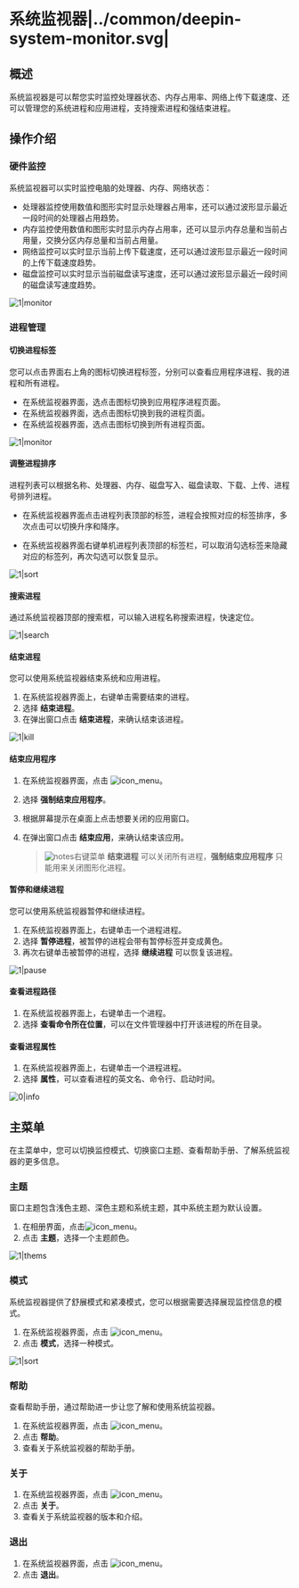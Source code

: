 # 系统监视器|../common/deepin-system-monitor.svg|

## 概述

系统监视器是可以帮您实时监控处理器状态、内存占用率、网络上传下载速度、还可以管理您的系统进程和应用进程，支持搜索进程和强结束进程。




## 操作介绍


### 硬件监控

系统监视器可以实时监控电脑的处理器、内存、网络状态：

- 处理器监控使用数值和图形实时显示处理器占用率，还可以通过波形显示最近一段时间的处理器占用趋势。
- 内存监控使用数值和图形实时显示内存占用率，还可以显示内存总量和当前占用量，交换分区内存总量和当前占用量。
- 网络监控可以实时显示当前上传下载速度，还可以通过波形显示最近一段时间的上传下载速度趋势。
- 磁盘监控可以实时显示当前磁盘读写速度，还可以通过波形显示最近一段时间的磁盘读写速度趋势。

![1|monitor](jpg/monitor1.jpg)

### 进程管理

#### 切换进程标签



您可以点击界面右上角的图标切换进程标签，分别可以查看应用程序进程、我的进程和所有进程。

- 在系统监视器界面，选点击图标切换到应用程序进程页面。
- 在系统监视器界面，选点击图标切换到我的进程页面。
- 在系统监视器界面，选点击图标切换到所有进程页面。

![1|monitor](jpg/monitor2.jpg)

#### 调整进程排序

进程列表可以根据名称、处理器、内存、磁盘写入、磁盘读取、下载、上传、进程号排列进程。

- 在系统监视器界面点击进程列表顶部的标签，进程会按照对应的标签排序，多次点击可以切换升序和降序。

- 在系统监视器界面右键单机进程列表顶部的标签栏，可以取消勾选标签来隐藏对应的标签列，再次勾选可以恢复显示。

![1|sort](jpg/sort.jpg)

#### 搜索进程

通过系统监视器顶部的搜索框，可以输入进程名称搜索进程，快速定位。

![1|search](jpg/search.jpg)



#### 结束进程
您可以使用系统监视器结束系统和应用进程。
1. 在系统监视器界面上，右键单击需要结束的进程。
2. 选择 **结束进程**。
3. 在弹出窗口点击 **结束进程**，来确认结束该进程。


![1|kill](jpg/kill.jpg)

#### 结束应用程序

1. 在系统监视器界面，点击 ![icon_menu](icon/icon_menu.svg)。

2. 选择 **强制结束应用程序**。

3. 根据屏幕提示在桌面上点击想要关闭的应用窗口。

4. 在弹出窗口点击 **结束应用**，来确认结束该应用。

   > ![notes](icon/notes.svg)右键菜单 **结束进程** 可以关闭所有进程，**强制结束应用程序** 只能用来关闭图形化进程。

#### 暂停和继续进程

您可以使用系统监视器暂停和继续进程。

1. 在系统监视器界面上，右键单击一个进程进程。
2. 选择 **暂停进程**，被暂停的进程会带有暂停标签并变成黄色。
3. 再次右键单击被暂停的进程，选择 **继续进程** 可以恢复该进程。

![1|pause](jpg/pause.jpg)

#### 查看进程路径

1. 在系统监视器界面上，右键单击一个进程。
2. 选择 **查看命令所在位置**，可以在文件管理器中打开该进程的所在目录。

#### 查看进程属性

1. 在系统监视器界面上，右键单击一个进程进程。
2. 选择 **属性**，可以查看进程的英文名、命令行、启动时间。


![0|info](jpg/info.jpg)




## 主菜单

在主菜单中，您可以切换监控模式、切换窗口主题、查看帮助手册、了解系统监视器的更多信息。

### 主题

窗口主题包含浅色主题、深色主题和系统主题，其中系统主题为默认设置。

1. 在相册界面，点击![icon_menu](icon/icon_menu.svg)。
2. 点击 **主题**，选择一个主题颜色。

![1|thems](jpg/thems.jpg)

### 模式

系统监视器提供了舒展模式和紧凑模式，您可以根据需要选择展现监控信息的模式。

1. 在系统监视器界面，点击 ![icon_menu](icon/icon_menu.svg)。
2. 点击 **模式**，选择一种模式。


![1|sort](jpg/sort.jpg)


### 帮助

查看帮助手册，通过帮助进一步让您了解和使用系统监视器。

1. 在系统监视器界面，点击 ![icon_menu](icon/icon_menu.svg)。
2. 点击 **帮助**。
3. 查看关于系统监视器的帮助手册。

### 关于

1. 在系统监视器界面，点击 ![icon_menu](icon/icon_menu.svg)。
2. 点击 **关于**。
3. 查看关于系统监视器的版本和介绍。

### 退出

1. 在系统监视器界面，点击 ![icon_menu](icon/icon_menu.svg)。
2. 点击 **退出**。


